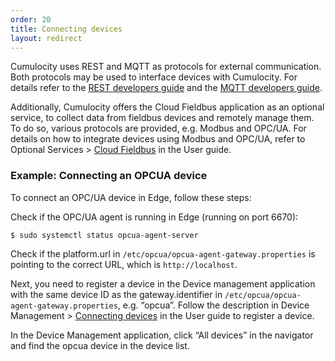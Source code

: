 ```yaml
---
order: 20
title: Connecting devices
layout: redirect
---
```


Cumulocity uses REST and MQTT as protocols for external communication. Both protocols may be used to interface devices with Cumulocity. For details refer to  the [REST developers guide](/guides/rest) and the [MQTT developers guide](/guides/mqtt).

Additionally, Cumulocity offers the Cloud Fieldbus application as an optional service, to collect data from fieldbus devices and remotely manage them. To do so, various protocols are provided, e.g. Modbus and OPC/UA. For details on how to integrate devices using Modbus and OPC/UA, refer to Optional Services > [Cloud Fieldbus](/guides/users-guide/optional-services) in the User guide.
   
### Example: Connecting an OPCUA device    
   
To connect an OPC/UA device in Edge, follow these steps:   
   
Check if the OPC/UA agent is running in Edge (running on port  6670):  

	$ sudo systemctl status opcua-agent-server

Check if the platform.url in `/etc/opcua/opcua-agent-gateway.properties` is pointing to the correct URL, which is `http://localhost`.

Next, you need to register a device in the Device management application with the same device ID as the gateway.identifier in `/etc/opcua/opcua-agent-gateway.properties`, e.g. “opcua”.
Follow the description in Device Management > [Connecting devices](/guides/users-guide/device-management/connecting-devices) in the User guide to register a device.

In the Device Management application, click “All devices” in the navigator and find the opcua device in the device list.

